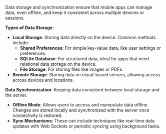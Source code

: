 Data storage and synchronization ensure that mobile apps can manage data, even offline, and keep it consistent across multiple devices or sessions.

**Types of Data Storage**:

- **Local Storage**: Storing data directly on the device. Common methods include:
    - **Shared Preferences**: For simple key-value data, like user settings or preferences.
    - **SQLite Database**: For structured data, ideal for apps that need relational data storage on the device.
    - **File Storage**: For storing files like images or PDFs.
- **Remote Storage**: Storing data on cloud-based servers, allowing access across devices and locations.

**Data Synchronization**: Keeping data consistent between local storage and the server.

- **Offline Mode**: Allows users to access and manipulate data offline. Changes are stored locally and synchronized with the server once connectivity is restored.
- **Sync Mechanisms**: These can include techniques like real-time data updates with Web Sockets or periodic syncing using background tasks.